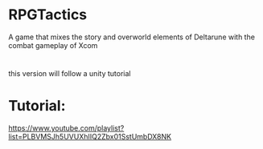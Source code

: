 # RPGTactics
A game that mixes the story and overworld elements of Deltarune with the combat gameplay of Xcom

#
this version will follow a unity tutorial

# Tutorial:
https://www.youtube.com/playlist?list=PLBVMSJh5UVUXhIIQ2Zbx01SstUmbDX8NK
